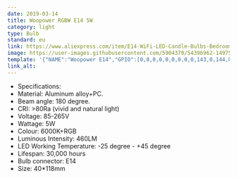 ```yaml
---
date: 2019-03-14
title: Woopower RGBW E14 5W
category: light
type: Bulb
standard: eu
link: https://www.aliexpress.com/item/E14-WiFi-LED-Candle-Bulbs-Bedroom-Home-Light-RGB-5W-Led-Smart-Bulb-For-Alexa-Google/32966023980.html
image: https://user-images.githubusercontent.com/5904370/54396962-14975e00-46b5-11e9-82dd-dc95ac588e84.png
template: '{"NAME":"Woopower E14","GPIO":[0,0,0,0,0,0,0,0,0,143,0,144,0],"FLAG":0,"BASE":27}' 
link_alt: 
---
```

- Specifications:
- Material: Aluminum alloy+PC.
- Beam angle: 180 degree.
- CRI: >80Ra (vivid and natural light)
- Voltage: 85-265V 
- Wattage: 5W
- Colour: 6000K+RGB
- Luminous Intensity: 460LM
- LED Working Temperature: -25 degree - +45 degree
- Lifespan: 30,000 hours
- Bulb connector: E14
- Size: 40*118mm
